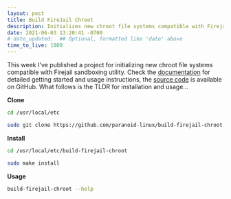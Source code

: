 ```yaml
---
layout: post
title: Build FireJail Chroot
description: Initializes new chroot file systems compatible with Firejail sandboxing utility
date: 2021-06-03 13:20:41 -0700
# date_updated:  ## Optional, formatted like 'date' above
time_to_live: 1800
---
```




This week I've published a project for initializing new chroot file systems compatible with Firejail sandboxing utility. Check the [documentation][link__documentation] for detailed getting started and usage instructions, the [source code][link__source] is available on GitHub. What follows is the TLDR for installation and usage...


**Clone**


```bash
cd /usr/local/etc

sudo git clone https://github.com/paranoid-linux/build-firejail-chroot.git
```


**Install**


```bash
cd /usr/local/etc/build-firejail-chroot

sudo make install
```


**Usage**


```bash
build-firejail-chroot --help
```


[link__documentation]: https://github.com/paranoid-linux/build-firejail-chroot/blob/main/.github/README.md "Repository documentation"

[link__source]: https://github.com/paranoid-linux/build-firejail-chroot "Repository source code"

